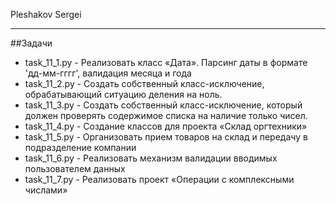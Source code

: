 Pleshakov Sergei
____
##Задачи

* task_11_1.py - Реализовать класс «Дата». Парсинг даты в формате 'дд-мм-гггг', валидация месяца и года
* task_11_2.py - Создать собственный класс-исключение, обрабатывающий ситуацию деления на ноль.
* task_11_3.py - Создать собственный класс-исключение, который должен проверять содержимое списка на наличие только чисел.
* task_11_4.py - Создание классов для проекта «Склад оргтехники»
* task_11_5.py - Организовать прием товаров на склад и передачу в подразделение компании
* task_11_6.py - Реализовать механизм валидации вводимых пользователем данных
* task_11_7.py - Реализовать проект «Операции с комплексными числами»